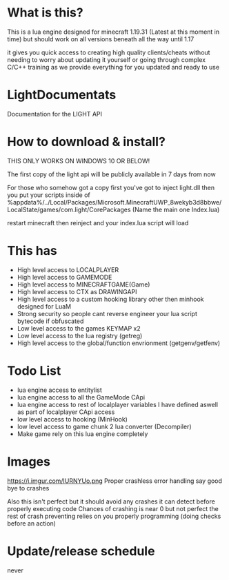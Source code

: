 # What is this?

This is a lua engine designed for minecraft 1.19.31 (Latest at this moment in time)
but should work on all versions beneath all the way until 1.17

it gives you quick access to creating high quality clients/cheats without needing to worry about updating it yourself or going through complex C/C++ training as we provide everything for you updated and ready to use

# LightDocumentats

Documentation for the LIGHT API

# How to download & install?

THIS ONLY WORKS ON WINDOWS 10 OR BELOW!

The first copy of the light api will be publicly available in 7 days from now  

For those who somehow got a copy first you've got to inject light.dll then you put your scripts inside of %appdata%/../Local/Packages/Microsoft.MinecraftUWP_8wekyb3d8bbwe/LocalState/games/com.light/CorePackages (Name the main one Index.lua)

restart minecraft then reinject and your index.lua script will load

# This has

- High level access to LOCALPLAYER
- High level access to GAMEMODE
- High level access to MINECRAFTGAME(Game)
- High level access to CTX as DRAWINGAPI
- High level access to a custom hooking library other then minhook designed for LuaM
- Strong security so people cant reverse engineer your lua script bytecode if obfuscated
- Low level access to the games KEYMAP x2
- Low level access to the lua registry (getreg)
- High level access to the global/function envrionment (getgenv/getfenv)

# Todo List

- lua engine access to entitylist
- lua engine access to all the GameMode CApi
- lua engine access to rest of localplayer variables I have defined aswell as part of localplayer CApi access
- low level access to hooking (MinHook)
- low level access to game chunk 2 lua converter (Decompiler)
- Make game rely on this lua engine completely

# Images

https://i.imgur.com/IURNYUo.png 
Proper crashless error handling
say good bye to crashes

Also this isn't perfect but it should avoid any crashes it can detect before properly executing code
Chances of crashing is near 0 but not perfect
the rest of crash preventing relies on you properly programming (doing checks before an action)

# Update/release schedule
never
